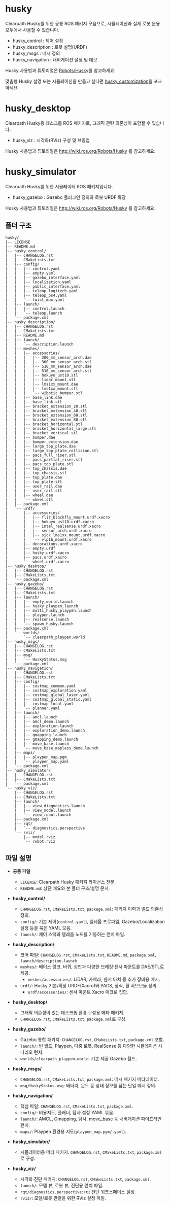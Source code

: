 husky
=====

Clearpath Husky를 위한 공통 ROS 패키지 모음으로, 시뮬레이션과 실제 로봇 운용 모두에서 사용할 수 있습니다.

 - husky_control : 제어 설정
 - husky_description : 로봇 설명(URDF)
 - husky_msgs : 메시 정의
 - husky_navigation : 내비게이션 설정 및 데모

Husky 사용법과 튜토리얼은 [Robots/Husky](http://wiki.ros.org/Robots/Husky)를 참고하세요.

맞춤형 Husky 설명 또는 시뮬레이션을 만들고 싶다면 [husky_customization](https://github.com/husky/husky_customization)을 포크하세요.

husky_desktop
=============

Clearpath Husky용 데스크톱 ROS 패키지로, 그래픽 관련 의존성이 포함될 수 있습니다.

 - husky_viz : 시각화(RViz) 구성 및 브링업

Husky 사용법과 튜토리얼은 http://wiki.ros.org/Robots/Husky 를 참고하세요.

husky_simulator
==============

Clearpath Husky를 위한 시뮬레이터 ROS 패키지입니다.

 - husky_gazebo : Gazebo 플러그인 정의와 로봇 URDF 확장

Husky 사용법과 튜토리얼은 http://wiki.ros.org/Robots/Husky 를 참고하세요.

폴더 구조
--------

```
husky/
|-- LICENSE
|-- README.md
|-- husky_control/
|   |-- CHANGELOG.rst
|   |-- CMakeLists.txt
|   |-- config/
|   |   |-- control.yaml
|   |   |-- empty.yaml
|   |   |-- gazebo_interface.yaml
|   |   |-- localization.yaml
|   |   |-- public_interface.yaml
|   |   |-- teleop_logitech.yaml
|   |   |-- teleop_ps4.yaml
|   |   `-- twist_mux.yaml
|   |-- launch/
|   |   |-- control.launch
|   |   `-- teleop.launch
|   `-- package.xml
|-- husky_description/
|   |-- CHANGELOG.rst
|   |-- CMakeLists.txt
|   |-- README.md
|   |-- launch/
|   |   `-- description.launch
|   |-- meshes/
|   |   |-- accessories/
|   |   |   |-- 300_mm_sensor_arch.dae
|   |   |   |-- 300_mm_sensor_arch.stl
|   |   |   |-- 510_mm_sensor_arch.dae
|   |   |   |-- 510_mm_sensor_arch.stl
|   |   |   |-- hokuyo_ust10.stl
|   |   |   |-- lidar_mount.stl
|   |   |   |-- lms1xx_mount.dae
|   |   |   |-- lms1xx_mount.stl
|   |   |   `-- wibotic_bumper.stl
|   |   |-- base_link.dae
|   |   |-- base_link.stl
|   |   |-- bracket_extension_20.stl
|   |   |-- bracket_extension_40.stl
|   |   |-- bracket_extension_60.stl
|   |   |-- bracket_extension_80.stl
|   |   |-- bracket_horizontal.stl
|   |   |-- bracket_horizontal_large.stl
|   |   |-- bracket_vertical.stl
|   |   |-- bumper.dae
|   |   |-- bumper_extension.dae
|   |   |-- large_top_plate.dae
|   |   |-- large_top_plate_collision.stl
|   |   |-- pacs_full_riser.stl
|   |   |-- pacs_partial_riser.stl
|   |   |-- pacs_top_plate.stl
|   |   |-- top_chassis.dae
|   |   |-- top_chassis.stl
|   |   |-- top_plate.dae
|   |   |-- top_plate.stl
|   |   |-- user_rail.dae
|   |   |-- user_rail.stl
|   |   |-- wheel.dae
|   |   `-- wheel.stl
|   |-- package.xml
|   `-- urdf/
|       |-- accessories/
|       |   |-- flir_blackfly_mount.urdf.xacro
|       |   |-- hokuyo_ust10.urdf.xacro
|       |   |-- intel_realsense.urdf.xacro
|       |   |-- sensor_arch.urdf.xacro
|       |   |-- sick_lms1xx_mount.urdf.xacro
|       |   `-- vlp16_mount.urdf.xacro
|       |-- decorations.urdf.xacro
|       |-- empty.urdf
|       |-- husky.urdf.xacro
|       |-- pacs.urdf.xacro
|       `-- wheel.urdf.xacro
|-- husky_desktop/
|   |-- CHANGELOG.rst
|   |-- CMakeLists.txt
|   `-- package.xml
|-- husky_gazebo/
|   |-- CHANGELOG.rst
|   |-- CMakeLists.txt
|   |-- launch/
|   |   |-- empty_world.launch
|   |   |-- husky_playpen.launch
|   |   |-- multi_husky_playpen.launch
|   |   |-- playpen.launch
|   |   |-- realsense.launch
|   |   `-- spawn_husky.launch
|   |-- package.xml
|   `-- worlds/
|       `-- clearpath_playpen.world
|-- husky_msgs/
|   |-- CHANGELOG.rst
|   |-- CMakeLists.txt
|   |-- msg/
|   |   `-- HuskyStatus.msg
|   `-- package.xml
|-- husky_navigation/
|   |-- CHANGELOG.rst
|   |-- CMakeLists.txt
|   |-- config/
|   |   |-- costmap_common.yaml
|   |   |-- costmap_exploration.yaml
|   |   |-- costmap_global_laser.yaml
|   |   |-- costmap_global_static.yaml
|   |   |-- costmap_local.yaml
|   |   `-- planner.yaml
|   |-- launch/
|   |   |-- amcl.launch
|   |   |-- amcl_demo.launch
|   |   |-- exploration.launch
|   |   |-- exploration_demo.launch
|   |   |-- gmapping.launch
|   |   |-- gmapping_demo.launch
|   |   |-- move_base.launch
|   |   `-- move_base_mapless_demo.launch
|   |-- maps/
|   |   |-- playpen_map.pgm
|   |   `-- playpen_map.yaml
|   `-- package.xml
|-- husky_simulator/
|   |-- CHANGELOG.rst
|   |-- CMakeLists.txt
|   `-- package.xml
`-- husky_viz/
    |-- CHANGELOG.rst
    |-- CMakeLists.txt
    |-- launch/
    |   |-- view_diagnostics.launch
    |   |-- view_model.launch
    |   `-- view_robot.launch
    |-- package.xml
    |-- rqt/
    |   `-- diagnostics.perspective
    `-- rviz/
        |-- model.rviz
        `-- robot.rviz
```

파일 설명
--------

- **공통 파일**
  - `LICENSE`: Clearpath Husky 패키지 라이선스 전문.
  - `README.md`: 상단 개요와 본 폴더 구조/설명 문서.

- **husky_control/**
  - `CHANGELOG.rst`, `CMakeLists.txt`, `package.xml`: 패키지 이력과 빌드·의존성 정의.
  - `config/`: 기본 제어(`control.yaml`), 텔레옵 프로파일, Gazebo/Localization 설정 등을 묶은 YAML 모음.
  - `launch/`: 제어 스택과 텔레옵 노드를 기동하는 런치 파일.

- **husky_description/**
  - 코어 파일: `CHANGELOG.rst`, `CMakeLists.txt`, `README.md`, `package.xml`, `launch/description.launch`.
  - `meshes/`: 베이스 링크, 바퀴, 상판과 다양한 브래킷·센서 마운트를 DAE/STL로 제공.
    - `meshes/accessories/`: LiDAR, 카메라, 센서 아치 등 추가 장비용 메시.
  - `urdf/`: Husky 기본/확장 URDF(Xacro)와 PACS, 장식, 휠 서브모듈 정의.
    - `urdf/accessories/`: 센서 마운트 Xacro 매크로 집합.

- **husky_desktop/**
  - 그래픽 의존성이 있는 데스크톱 환경 구성용 메타 패키지.
  - `CHANGELOG.rst`, `CMakeLists.txt`, `package.xml`로 구성.

- **husky_gazebo/**
  - Gazebo 통합 패키지: `CHANGELOG.rst`, `CMakeLists.txt`, `package.xml` 포함.
  - `launch/`: 빈 월드, Playpen, 다중 로봇, RealSense 등 다양한 시뮬레이션 시나리오 런치.
  - `worlds/clearpath_playpen.world`: 기본 제공 Gazebo 월드.

- **husky_msgs/**
  - `CHANGELOG.rst`, `CMakeLists.txt`, `package.xml`: 메시 패키지 메타데이터.
  - `msg/HuskyStatus.msg`: 배터리, 온도 등 상태 정보를 담는 단일 메시 정의.

- **husky_navigation/**
  - 핵심 파일: `CHANGELOG.rst`, `CMakeLists.txt`, `package.xml`.
  - `config/`: 비용지도, 플래너, 탐사 설정 YAML 묶음.
  - `launch/`: AMCL, Gmapping, 탐사, move_base 등 내비게이션 파이프라인 런치.
  - `maps/`: Playpen 환경용 지도(`playpen_map.pgm/.yaml`).

- **husky_simulator/**
  - 시뮬레이터용 메타 패키지. `CHANGELOG.rst`, `CMakeLists.txt`, `package.xml`로 구성.

- **husky_viz/**
  - 시각화·진단 패키지: `CHANGELOG.rst`, `CMakeLists.txt`, `package.xml`.
  - `launch/`: 모델 뷰, 로봇 뷰, 진단용 런치 파일.
  - `rqt/diagnostics.perspective`: rqt 진단 워크스페이스 설정.
  - `rviz/`: 모델/로봇 관찰을 위한 RViz 설정 파일.
